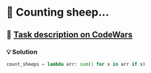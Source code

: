# 📝 Counting sheep...

## 🔗 [Task description on CodeWars](https://www.codewars.com/kata/54edbc7200b811e956000556/python)

### 💡 Solution

```python
count_sheeps = lambda arr: sum(1 for x in arr if x)
```
